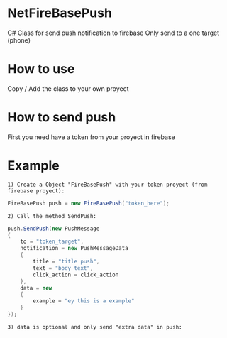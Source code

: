 # NetFireBasePush
C# Class for send push notification to firebase 
Only send to a one target (phone)

# How to use
  Copy / Add the class to your own proyect
# How to send push
  First you need have a token from your proyect in firebase
# Example
	1) Create a Object "FireBasePush" with your token proyect (from firebase proyect):
```c#
FireBasePush push = new FireBasePush("token_here");
```
	2) Call the method SendPush:
```c#
push.SendPush(new PushMessage
{
	to = "token_target",
	notification = new PushMessageData
	{
		title = "title push",
		text = "body text",
		click_action = click_action
	},
	data = new
	{
		example = "ey this is a example" 
	}
});
```
	3) data is optional and only send "extra data" in push:
  
